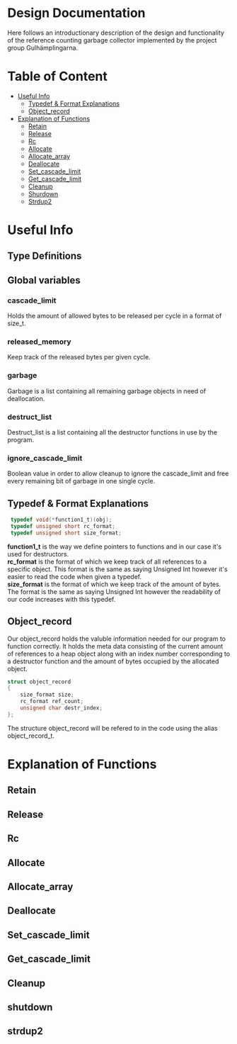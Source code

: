 # Design Documentation
Here follows an introductionary description of the design and functionality of the reference counting garbage collector implemented
by the project group Gulhämplingarna.

# Table of Content
* [Useful Info](#Uinfo)
    - [Typedef & Format Explanations](#format)
    - [Object_record](#obj-rec)
* [Explanation of Functions](#exp-func)
	- [Retain](#retain-exp)
	- [Release](#release-exp)
	- [Rc](#rc-exp)
	- [Allocate](#allocate-exp)
	- [Allocate_array](#allocate_array-exp)
	- [Deallocate](#deallocate-exp)
	- [Set_cascade_limit](#set_casc-exp)
	- [Get_cascade_limit](#get_casc-exp)
	- [Cleanup](#cleanup-exp)
	- [Shurdown](#shutdown-exp)
	- [Strdup2](#strdup2-exp)

# Useful Info <a name = "Uinfo"></a>

## Type Definitions <a name = "typedef"></a>

## Global variables
### cascade_limit
Holds the amount of allowed bytes to be released per cycle in a format of size_t.
### released_memory
Keep track of the released bytes per given cycle.
### garbage
Garbage is a list containing all remaining garbage objects in need of deallocation.
### destruct_list
Destruct_list is a list containing all the destructor functions in use by the program.
### ignore_cascade_limit
Boolean value in order to allow cleanup to ignore the cascade_limit and free every remaining bit of garbage in one single cycle.

## Typedef & Format Explanations <a name = "format"></a>
```c
 typedef void(*function1_t)(obj);
 typedef unsigned short rc_format;
 typedef unsigned short size_format;
```
__function1_t__ is the way we define pointers to functions and in our case it's used for destructors.  
__rc_format__ is the format of which we keep track of all references to a specific object.
This format is the same as saying Unsigned Int however it's easier to read the code when given a typedef.  
__size_format__ is the format of which we keep track of the amount of bytes. The format is the same as saying Unsigned Int however the readability of our code increases with this typedef.  

## Object_record <a name="obj-rec"></a>
Our object_record holds the valuble information needed for our program to function correctly.
It holds the meta data consisting of the current amount of references to a heap object along with an index number corresponding to a destructor function and the amount of bytes occupied by the allocated object.
```c
struct object_record
{
    size_format size;
    rc_format ref_count;
    unsigned char destr_index;
};
```
The structure object_record will be refered to in the code using the alias object_record_t.

# Explanation of Functions <a name = "exp-func"></a>

## Retain <a name = "retain-exp"></a>

## Release <a name = "release-exp"></a>

## Rc <a name = "rc-exp"></a>

## Allocate <a name = "allocate-exp"></a>

## Allocate_array <a name = "allocate_array-exp"></a>

## Deallocate <a name = "deallocate-exp"></a>

## Set_cascade_limit <a name = "set_casc-exp"></a>

## Get_cascade_limit <a name = "get_casc-exp"></a>

## Cleanup <a name = "cleanup-exp"></a>

## shutdown <a name = "shutdown-exp"></a>

## strdup2 <a name = "strdup2-exp"></a>


